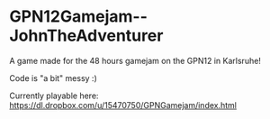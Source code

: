 GPN12Gamejam--JohnTheAdventurer
===============================

A game made for the 48 hours gamejam on the GPN12 in Karlsruhe!

Code is "a bit" messy :)

Currently playable here: https://dl.dropbox.com/u/15470750/GPNGamejam/index.html